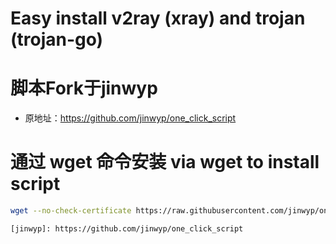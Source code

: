 # Easy install v2ray (xray) and trojan (trojan-go)


# 脚本Fork于jinwyp
* 原地址：https://github.com/jinwyp/one_click_script

# 通过 wget 命令安装 via wget to install script
```bash
wget --no-check-certificate https://raw.githubusercontent.com/jinwyp/one_click_script/master/trojan_v2ray_install.sh && chmod +x ./trojan_v2ray_install.sh && ./trojan_v2ray_install.sh

[jinwyp]: https://github.com/jinwyp/one_click_script




